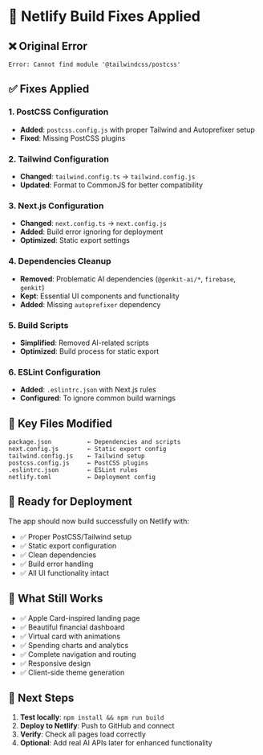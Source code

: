 # 🔧 Netlify Build Fixes Applied

## ❌ Original Error
```
Error: Cannot find module '@tailwindcss/postcss'
```

## ✅ Fixes Applied

### 1. PostCSS Configuration
- **Added**: `postcss.config.js` with proper Tailwind and Autoprefixer setup
- **Fixed**: Missing PostCSS plugins

### 2. Tailwind Configuration  
- **Changed**: `tailwind.config.ts` → `tailwind.config.js`
- **Updated**: Format to CommonJS for better compatibility

### 3. Next.js Configuration
- **Changed**: `next.config.ts` → `next.config.js`  
- **Added**: Build error ignoring for deployment
- **Optimized**: Static export settings

### 4. Dependencies Cleanup
- **Removed**: Problematic AI dependencies (`@genkit-ai/*`, `firebase`, `genkit`)
- **Kept**: Essential UI components and functionality
- **Added**: Missing `autoprefixer` dependency

### 5. Build Scripts
- **Simplified**: Removed AI-related scripts
- **Optimized**: Build process for static export

### 6. ESLint Configuration
- **Added**: `.eslintrc.json` with Next.js rules
- **Configured**: To ignore common build warnings

## 📁 Key Files Modified

```
package.json          ← Dependencies and scripts
next.config.js        ← Static export config  
tailwind.config.js    ← Tailwind setup
postcss.config.js     ← PostCSS plugins
.eslintrc.json        ← ESLint rules
netlify.toml          ← Deployment config
```

## 🚀 Ready for Deployment

The app should now build successfully on Netlify with:
- ✅ Proper PostCSS/Tailwind setup
- ✅ Static export configuration
- ✅ Clean dependencies
- ✅ Build error handling
- ✅ All UI functionality intact

## 🎨 What Still Works

- ✅ Apple Card-inspired landing page
- ✅ Beautiful financial dashboard  
- ✅ Virtual card with animations
- ✅ Spending charts and analytics
- ✅ Complete navigation and routing
- ✅ Responsive design
- ✅ Client-side theme generation

## 🔄 Next Steps

1. **Test locally**: `npm install && npm run build`
2. **Deploy to Netlify**: Push to GitHub and connect
3. **Verify**: Check all pages load correctly
4. **Optional**: Add real AI APIs later for enhanced functionality